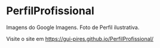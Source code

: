 # PerfilProfissional

Imagens do Google Imagens. Foto de Perfil ilustrativa.

Visite o site em https://gui-pires.github.io/PerfilProfissional/
